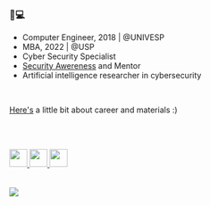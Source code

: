 ###  👋:computer:

- Computer Engineer, 2018 | @UNIVESP
- MBA, 2022 | @USP
- Cyber Security Specialist
- [Security Awereness](https://ouigabi.azurewebsites.net) and Mentor
- Artificial intelligence researcher in cybersecurity

<br />

[Here's](https://beacons.ai/ouigabi) a little bit about career and materials :)

<br />
<br />


<a href="https://www.linkedin.com/in/ouigabi/"><img src="https://cdn1.iconfinder.com/data/icons/social-media-rounded-corners/512/Rounded_Linkedin2_svg-256.png" width="32" height="32" />
</a>
<a href="https://twitter.com/ouigabi"><img src="https://cdn1.iconfinder.com/data/icons/social-media-rounded-corners/512/Rounded_Twitter5_svg-256.png" width="32" height="32" />
</a>
<a href="https://www.instagram.com/ouigabi/"><img src="https://cdn1.iconfinder.com/data/icons/social-media-rounded-corners/512/Rounded_Instagram_svg-256.png" width="32" height="32" />
<br />
<br />
<br />
![](https://komarev.com/ghpvc/?username=ouigabi&color=ee959e)
